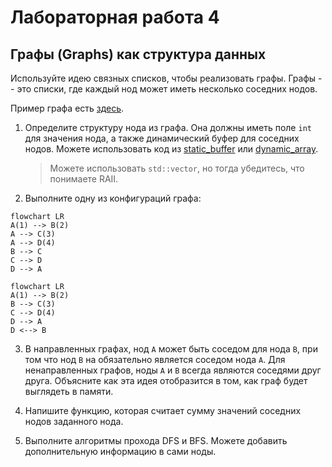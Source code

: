 # Лабораторная работа 4

## Графы (Graphs) как структура данных

Используйте идею связных списков, чтобы реализовать графы.
Графы -- это списки, где каждый нод может иметь несколько соседних нодов.

Пример графа есть [здесь](../../../en/09_generic_data_structures/graph.cpp).

1. Определите структуру нода из графа. 
   Она должны иметь поле `int` для значения нода, а также динамический буфер для соседних нодов.
   Можете использовать код из [static_buffer](../../../en/09_generic_data_structures/static_buffer.cpp)
   или [dynamic_array](../../../en/09_generic_data_structures/dynamic_array.cpp).
   > Можете использовать `std::vector`, но тогда убедитесь, что понимаете RAII. 


2. Выполните одну из конфигураций графа:

```mermaid
flowchart LR
A(1) --> B(2)
A --> C(3)
A --> D(4)
B --> C
C --> D
D --> A
```

```mermaid
flowchart LR
A(1) --> B(2)
B --> C(3)
C --> D(4)
D --> A
D <--> B
```

3. В направленных графах, нод `A` может быть соседом для нода `B`,
   при том что нод `B` на обязательно является соседом нода `A`.
   Для ненаправленных графов, ноды `A` и `B` всегда являются соседями друг друга.
   Объясните как эта идея отобразится в том, как граф будет выглядеть в памяти.

4. Напишите функцию, которая считает сумму значений соседних нодов заданного нода.

5. Выполните алгоритмы прохода DFS и BFS. Можете добавить дополнительную информацию в сами ноды.

